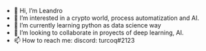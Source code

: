 - 👋 Hi, I’m Leandro 
- 👀 I’m interested in a crypto world, process automatization and AI.
- 🌱 I’m currently learning python as data science way
- 💞️ I’m looking to collaborate in proyects of deep learning, AI.
- 📫 How to reach me: discord: turcoq#2123

<!---
lgqquintana/lgqquintana is a ✨ special ✨ repository because its `README.md` (this file) appears on your GitHub profile.
You can click the Preview link to take a look at your changes.
--->
